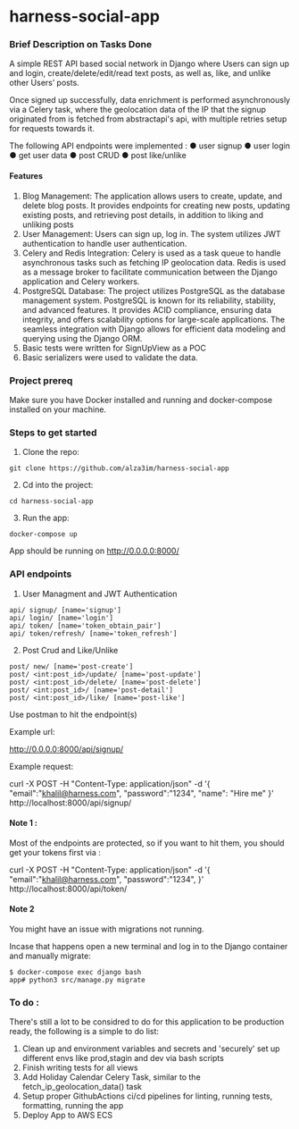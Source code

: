 # harness-social-app

### Brief Description on Tasks Done

A simple REST API based social network in Django where Users can sign up and login, create/delete/edit/read text posts, as well as, like, and unlike other Users’ posts. 

Once signed up successfully, data enrichment is performed asynchronously via a Celery task, where the geolocation data of the IP that the signup originated from is fetched from abstractapi's api, with multiple retries setup for requests towards it.


The following API endpoints were implemented : 
● user signup 
● user login 
● get user data 
● post CRUD 
● post like/unlike 


#### Features
1. Blog Management: The application allows users to create, update, and delete blog posts. It provides endpoints for creating new posts, updating existing posts, and retrieving post details, in addition to liking and unliking posts
2. User Management: Users can sign up, log in. The system utilizes JWT authentication to handle user authentication.
3. Celery and Redis Integration: Celery is used as a task queue to handle asynchronous tasks such as fetching IP geolocation data. Redis is used as a message broker to facilitate communication between the Django application and Celery workers.
4. PostgreSQL Database: The project utilizes PostgreSQL as the database management system. PostgreSQL is known for its reliability, stability, and advanced features. It provides ACID compliance, ensuring data integrity, and offers scalability options for large-scale applications. The seamless integration with Django allows for efficient data modeling and querying using the Django ORM.
5. Basic tests were written for SignUpView as a POC
6. Basic serializers were used to validate the data.

### Project prereq

Make sure you have Docker installed and running and docker-compose installed on your machine.

### Steps to get started
1. Clone the repo:
```
git clone https://github.com/alza3im/harness-social-app
```

2. Cd into the project:
```
cd harness-social-app 
```

3. Run the app:
```
docker-compose up
```
App should be running on http://0.0.0.0:8000/

### API endpoints

1. User Managment and JWT Authentication
```
api/ signup/ [name='signup']
api/ login/ [name='login']
api/ token/ [name='token_obtain_pair']
api/ token/refresh/ [name='token_refresh']

```
2. Post Crud and Like/Unlike
```
post/ new/ [name='post-create']
post/ <int:post_id>/update/ [name='post-update']
post/ <int:post_id>/delete/ [name='post-delete']
post/ <int:post_id>/ [name='post-detail']
post/ <int:post_id>/like/ [name='post-like']

```

Use postman to hit the endpoint(s)

Example url: 

http://0.0.0.0:8000/api/signup/


Example request: 

curl -X POST -H "Content-Type: application/json" -d '{
    "email":"khalil@harness.com",
    "password":"1234",
    "name": "Hire me"
}' http://localhost:8000/api/signup/


#### Note 1 :
Most of the endpoints are protected, so if you want to hit them, you should get your tokens first via :

curl -X POST -H "Content-Type: application/json" -d '{
    "email":"khalil@harness.com",
    "password":"1234",
}' http://localhost:8000/api/token/


#### Note 2

You might have an issue with migrations not running.

Incase that happens open a new terminal and log in to the Django container and manually migrate:

```
$ docker-compose exec django bash
app# python3 src/manage.py migrate
```
### To do :

There's still a lot to be considred to do for this application to be production ready, 
the following is a simple to do list:

1. Clean up and environment variables and secrets and 'securely' set up different envs like prod,stagin and dev via bash scripts
2. Finish writing tests for all views
3. Add Holiday Calendar Celery Task, similar to the fetch_ip_geolocation_data() task
4. Setup proper GithubActions ci/cd pipelines for linting, running tests, formatting, running the app
5. Deploy App to AWS ECS
